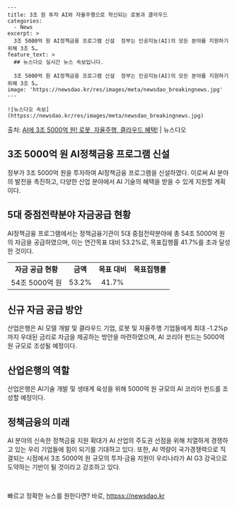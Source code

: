     ---
    title: 3조 원 투자 AI와 자율주행으로 혁신되는 로봇과 클라우드
    categories:
      - News
    excerpt: >
      3조 5000억 원 AI정책금융 프로그램 신설  정부는 인공지능(AI)의 모든 분야를 지원하기 위해 3조 5…
    feature_text: >
      ## 뉴스다오 실시간 뉴스 속보입니다.
    
      3조 5000억 원 AI정책금융 프로그램 신설  정부는 인공지능(AI)의 모든 분야를 지원하기 위해 3조 5…
    image: 'https://newsdao.kr/res/images/meta/newsdao_breakingnews.jpg'
    ---
    
    ![뉴스다오 속보](httpss://newsdao.kr/res/images/meta/newsdao_breakingnews.jpg)

<p>출처: <a href="httpss://newsdao.kr/4601" rel="dofollow">AI에 3조 5000억 원! 로봇, 자율주행, 클라우드 혜택!</a> | 뉴스다오</p>

<h2 data-ke-size="size26">3조 5000억 원 AI정책금융 프로그램 신설</h2>
<p data-ke-size="size16">정부가 3조 5000억 원을 투자하여 AI정책금융 프로그램을 신설하였다. 이로써 AI 분야의 발전을 촉진하고, 다양한 산업 분야에서 AI 기술의 혜택을 받을 수 있게 지원할 계획이다.</p>

<h2 data-ke-size="size26">5대 중점전략분야 자금공급 현황</h2>
<p data-ke-size="size16">AI정책금융 프로그램에서는 정책금융기관이 5대 중점전략분야에 총 54조 5000억 원의 자금을 공급하였으며, 이는 연간목표 대비 53.2%로, 목표집행률 41.7%를 초과 달성한 것이다.</p>

<table>
  <tr>
    <td style="text-align: center; height: 17px;"><b>자금 공급 현황</b></td>
    <td style="text-align: center; height: 17px;"><b>금액</b></td>
    <td style="text-align: center; height: 17px;"><b>목표 대비</b></td>
    <td style="text-align: center; height: 17px;"><b>목표집행률</b></td>
  </tr>
  <tr>
    <td style="text-align: center; height: 17px;">54조 5000억 원</td>
    <td style="text-align: center; height: 17px;">53.2%</td>
    <td style="text-align: center; height: 17px;">41.7%</td>
  </tr>
</table>

<h2 data-ke-size="size26">신규 자금 공급 방안</h2>
<p data-ke-size="size16">산업은행은 AI 모델 개발 및 클라우드 기업, 로봇 및 자율주행 기업들에게 최대 -1.2%p까지 우대된 금리로 자금을 제공하는 방안을 마련하였으며, AI 코리아 펀드는 5000억 원 규모로 조성될 예정이다.</p>

<h2 data-ke-size="size26">산업은행의 역할</h2>
<p data-ke-size="size16">산업은행은 AI기술 개발 및 생태계 육성을 위해 5000억 원 규모의 AI 코리아 펀드를 조성할 예정이다.</p>

<h2 data-ke-size="size26">정책금융의 미래</h2>
<p data-ke-size="size16">AI 분야의 신속한 정책금융 지원 확대가 AI 산업의 주도권 선점을 위해 치열하게 경쟁하고 있는 우리 기업들에 힘이 되기를 기대하고 있다. 또한, AI 역량이 국가경쟁력으로 직결되는 시점에서 3조 5000억 원 규모의 투자·금융 지원이 우리나라가 AI G3 강국으로 도약하는 기반이 될 것이라고 강조하고 있다.</p>

<p data-ke-size="size16">&nbsp;</p> 

빠르고 정확한 뉴스를 원한다면? 바로, <a href="httpss://newsdao.kr" rel="dofollow">httpss://newsdao.kr</a>


    